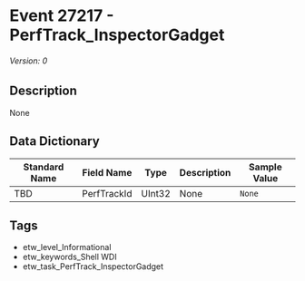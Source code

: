 # Event 27217 - PerfTrack_InspectorGadget
###### Version: 0

## Description
None

## Data Dictionary
|Standard Name|Field Name|Type|Description|Sample Value|
|---|---|---|---|---|
|TBD|PerfTrackId|UInt32|None|`None`|

## Tags
* etw_level_Informational
* etw_keywords_Shell WDI
* etw_task_PerfTrack_InspectorGadget